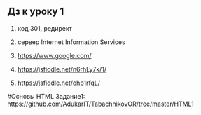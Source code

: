 ## Дз к уроку 1

1. код 301, редирект
2. сервер Internet Information Services
3. https://www.google.com/

1. https://jsfiddle.net/n6rhLy7k/1/
2. https://jsfiddle.net/ohp1rfqL/

#Основы HTML
Задание1: https://github.com/AdukarIT/TabachnikovOR/tree/master/HTML1
